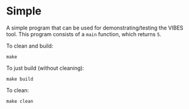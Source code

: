 # Simple

A simple program that can be used for demonstrating/testing the VIBES tool.
This program consists of a `main` function, which returns `5`. 

To clean and build:

    make

To just build (without cleaning):

    make build

To clean:

    make clean
